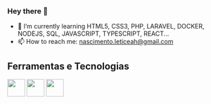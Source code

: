 ### Hey there 👋

- 🌱 I’m currently learning HTML5, CSS3, PHP, LARAVEL, DOCKER, NODEJS, SQL, JAVASCRIPT, TYPESCRIPT, REACT...
- 📫 How to reach me: nascimento.leticeah@gmail.com

## Ferramentas e Tecnologias

<img src="https://cdn.jsdelivr.net/gh/devicons/devicon/icons/html5/html5-original.svg" width="40" height="40" />
<img src="https://cdn.jsdelivr.net/gh/devicons/devicon/icons/css3/css3-original.svg" width="40" height="40" />
<img src="https://cdn.jsdelivr.net/gh/devicons/devicon/icons/javascript/javascript-original.svg" width="40" height="40" />
